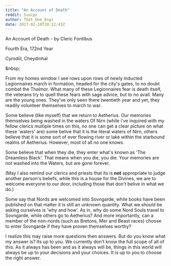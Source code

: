 ```yaml
---
title: "An Account of Death"
reddit: 5uucpz
author: That_One_Engi
date: 2017-02-18T20:12:43Z
---
```


An Account of Death - by Cleric Fontibus

Fourth Era, 172nd Year 

Cyrodiil, Cheydinhal 

&amp;nbsp;



From my homes window I see rows upon rows of newly inducted Legionnaires march in formation, headed for the city's gates, to no doubt combat the Thalmor. What many of these Legionnaires fear is death itself, the veterans try to quell these fears with sage advice, but to no avail. Many are the young ones. They've only seen there twentieth year and yet, they readily volunteer themselves to march to war. 


Some believe (like myself) that we return to Aetherius. Our memories themselves being washed in the waters Of Nirn (while i've inquired with my fellow clerics multiple times on this, no one can get a clear picture on what these 'waters' are) some belive that it is the literal waters of Nirn, others believe that it is some sort of ever flowing river or lake within the starbound realms of Aetherius. However, most of all no one knows. 



Some believe that when they die, they enter what's known as 'The Dreamless Black'. That means when you die, you die. Your memories are not washed into the Waters, but are gone forever. 



(May I also remind our clerics and priests that its is **not** appropriate to judge another person's beliefs, while this is a house for the Divines, we are to welcome everyone to our door, including those that don't belive in what we do.)




Some say that Nords are welcomed into Sovngarde, while books have been published on that matter it is still an unknown quantity. What we should be asking ourselves is 'why and how'. As in, why do some Nord Souls travel to Sovngarde, while others go to Aetherius? And more importantly, can a member of the non-nords (such as Bretons, Mer and Beast races) choose to enter Sovngarde if they have proven themselves worthy? 



I realize this may raise more questions then answers. But do you know what my answer is? Its up to you. We currently don't know the full scope of all of this. As it always has been and as it always will be, things in this world will always be up to your decisions and your choices. It is up to you to choose the right answer. 

